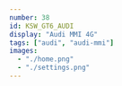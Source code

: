 ```yaml
---
number: 38
id: KSW_GT6_AUDI
display: "Audi MMI 4G"
tags: ["audi", "audi-mmi"]
images:
  - "./home.png"
  - "./settings.png"
---
```

